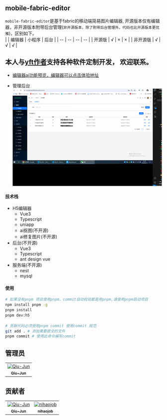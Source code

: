 <!--
 * @Description: md
 * @Author: June
 * @Date: 2024-04-24 09:32:13
 * @FilePath: \mobile-fabric-editor\README.md
 * @LastEditTime: 2024-08-26 20:40:55
 * @LastEditors: June
-->

## mobile-fabric-editor

`mobile-fabric-editor`是基于fabric的移动端简易图片编辑器, 开源版本仅有编辑器，非开源版本附带后台管理(`非开源版本，除了附带后台管理外，代码也比开源版本更优雅`)，区别如下。<br />
|           | 编辑器  |  小程序  |    后台   |
|   --      | --      |   --     |   --     |
| 开源版    |     √   |    ×     |    ×      |
| 非开源版  |     √   |    √     |    √      |

## 本人与[yft作者](https://github.com/more-strive)支持各种软件定制开发， 欢迎联系。

+ [编辑器ai功能预览，编辑器可以点击体验地址](https://www.bilibili.com/video/BV1LUWeerEJY/?spm_id_from=333.999.list.card_archive.click)

+ 管理后台
![后台页面](./previews/admin.png)

#### 技术栈
- H5编辑器
  - Vue3
  - Typescript
  - uniapp
  - ai抠图(不开源)
  - ai修复图片(不开源)
- 后台(不开源)
  - Vue3
  - Typescript
  - ant design vue
- 服务端(不开源)
  - nest
  - mysql

#### 使用

```bash
# 如果没有pnpm 项目使用pnpm，commit自动校验都是用pnpm,请使用pnpm启动项目
npm install pnpm -g
pnpm install
pnpm dev:h5

# 贡献代码必须使用pnpm commit 使用commit 规范
git add . # 添加需要提交的文件
pnpm commit # 使用此命令编写commit
```

## 管理员

<!-- readme: collaborators -start -->
<table>
<tr>
    <td align="center">
        <a href="https://github.com/Qiu-Jun">
            <img src="https://avatars.githubusercontent.com/u/24954362?v=4" width="80;" alt="Qiu-Jun"/>
            <br />
            <sub><b>Qiu-Jun</b></sub>
        </a>
    </td></tr>
</table>
<!-- readme: collaborators -end -->

## 贡献者

<!-- readme: contributors -start -->
<table>
<tr>
    <td align="center">
        <a href="https://github.com/Qiu-Jun">
            <img src="https://avatars.githubusercontent.com/u/24954362?v=4" width="80;" alt="Qiu-Jun"/>
            <br />
            <sub><b>Qiu-Jun</b></sub>
        </a>
    </td>
    <td align="center">
        <a href="https://github.com/nihaojob">
            <img src="https://avatars.githubusercontent.com/u/13534626?v=4" width="80;" alt="nihaojob"/>
            <br />
            <sub><b>nihaojob</b></sub>
        </a>
    </td></tr>
</table>
<!-- readme: contributors -end -->
